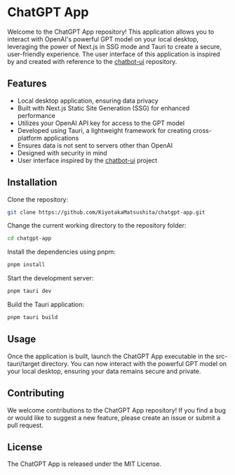 # ChatGPT App

Welcome to the ChatGPT App repository! This application allows you to interact with OpenAI's powerful GPT model on your local desktop, leveraging the power of Next.js in SSG mode and Tauri to create a secure, user-friendly experience. The user interface of this application is inspired by and created with reference to the [chatbot-ui](https://github.com/mckaywrigley/chatbot-ui) repository.

## Features

- Local desktop application, ensuring data privacy
- Built with Next.js Static Site Generation (SSG) for enhanced performance
- Utilizes your OpenAI API key for access to the GPT model
- Developed using Tauri, a lightweight framework for creating cross-platform applications
- Ensures data is not sent to servers other than OpenAI
- Designed with security in mind
- User interface inspired by the [chatbot-ui](https://github.com/mckaywrigley/chatbot-ui) project

## Installation

Clone the repository:

```bash
git clone https://github.com/KiyotakaMatsushita/chatgpt-app.git
```

Change the current working directory to the repository folder:

```bash
cd chatgpt-app
```

Install the dependencies using pnpm:

```bash
pnpm install
```

Start the development server:

```bash
pnpm tauri dev
```

Build the Tauri application:

```bash
pnpm tauri build
```

## Usage

Once the application is built, launch the ChatGPT App executable in the src-tauri/target directory. You can now interact with the powerful GPT model on your local desktop, ensuring your data remains secure and private.

## Contributing

We welcome contributions to the ChatGPT App repository! If you find a bug or would like to suggest a new feature, please create an issue or submit a pull request.

## License

The ChatGPT App is released under the MIT License.
